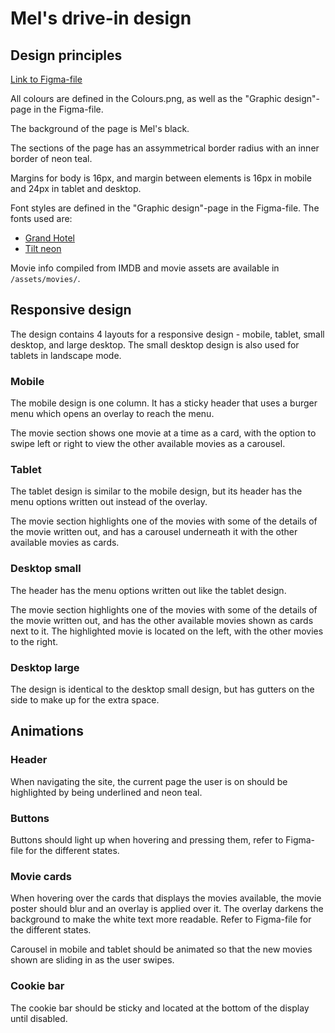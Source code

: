 # Mel's drive-in design 

## Design principles

[Link to Figma-file](https://www.figma.com/design/2fdQ9ywCdZQIs0DBnaXJnK/Design-file?node-id=1-73&t=Ovd2gA49LelwQEly-1)

All colours are defined in the Colours.png, as well as the "Graphic design"-page in the Figma-file.

The background of the page is Mel's black. 

The sections of the page has an assymmetrical border radius with an inner border of neon teal. 

Margins for body is 16px, and margin between elements is 16px in mobile and 24px in tablet and desktop. 

Font styles are defined in the "Graphic design"-page in the Figma-file.
The fonts used are:
- [Grand Hotel](https://fonts.google.com/specimen/Grand+Hotel)
- [Tilt neon](https://fonts.google.com/specimen/Tilt+Neon)

Movie info compiled from IMDB and movie assets are available in `/assets/movies/`.  

## Responsive design
The design contains 4 layouts for a responsive design - mobile, tablet, small desktop, and large desktop. The small desktop design is also used for tablets in landscape mode. 

### Mobile
The mobile design is one column. 
It has a sticky header that uses a burger menu which opens an overlay to reach the menu. 

The movie section shows one movie at a time as a card, with the option to swipe left or right to view the other available movies as a carousel. 

### Tablet
The tablet design is similar to the mobile design, but its header has the menu options written out instead of the overlay. 

The movie section highlights one of the movies with some of the details of the movie written out, and has a carousel underneath it with the other available movies as cards. 

### Desktop small
The header has the menu options written out like the tablet design.

The movie section highlights one of the movies with some of the details of the movie written out, and has the other available movies shown as cards next to it. The highlighted movie is located on the left, with the other movies to the right. 

### Desktop large
The design is identical to the desktop small design, but has gutters on the side to make up for the extra space.

## Animations 
### Header 
When navigating the site, the current page the user is on should be highlighted by being underlined and neon teal. 

### Buttons
Buttons should light up when hovering and pressing them, refer to Figma-file for the different states. 

### Movie cards
When hovering over the cards that displays the movies available, the movie poster should blur and an overlay is applied over it. The overlay darkens the background to make the white text more readable. Refer to Figma-file for the different states. 

Carousel in mobile and tablet should be animated so that the new movies shown are sliding in as the user swipes. 

### Cookie bar
The cookie bar should be sticky and located at the bottom of the display until disabled. 